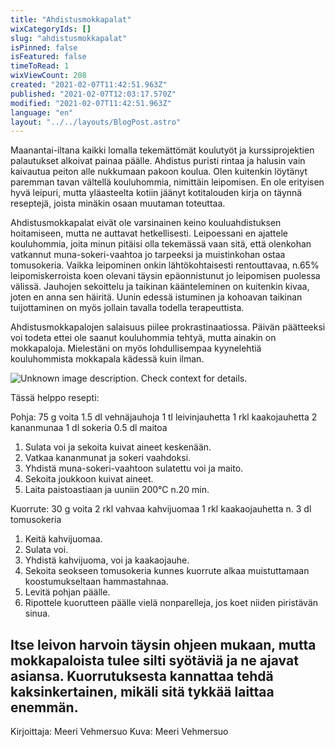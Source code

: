 ```yaml
---
title: "Ahdistusmokkapalat"
wixCategoryIds: []
slug: "ahdistusmokkapalat"
isPinned: false
isFeatured: false
timeToRead: 1
wixViewCount: 208
created: "2021-02-07T11:42:51.963Z"
published: "2021-02-07T12:03:17.570Z"
modified: "2021-02-07T11:42:51.963Z"
language: "en"
layout: "../../layouts/BlogPost.astro"
---
```

Maanantai-iltana kaikki lomalla tekemättömät koulutyöt ja kurssiprojektien palautukset alkoivat painaa päälle. Ahdistus puristi rintaa ja halusin vain kaivautua peiton alle nukkumaan pakoon koulua. Olen kuitenkin löytänyt paremman tavan vältellä kouluhommia, nimittäin leipomisen. En ole erityisen hyvä leipuri, mutta yläasteelta kotiin jäänyt kotitalouden kirja on täynnä reseptejä, joista minäkin osaan muutaman toteuttaa.

Ahdistusmokkapalat eivät ole varsinainen keino kouluahdistuksen hoitamiseen, mutta ne auttavat hetkellisesti. Leipoessani en ajattele kouluhommia, joita minun pitäisi olla tekemässä vaan sitä, että olenkohan vatkannut muna-sokeri-vaahtoa jo tarpeeksi ja muistinkohan ostaa tomusokeria. Vaikka leipominen onkin lähtökohtaisesti rentouttavaa, n.65% leipomiskerroista koen olevani täysin epäonnistunut jo leipomisen puolessa välissä. Jauhojen sekoittelu ja taikinan käänteleminen on kuitenkin kivaa, joten en anna sen häiritä. Uunin edessä istuminen ja kohoavan taikinan tuijottaminen on myös jollain tavalla todella terapeuttista.

Ahdistusmokkapalojen salaisuus piilee prokrastinaatiossa. Päivän päätteeksi voi todeta ettei ole saanut kouluhommia tehtyä, mutta ainakin on mokkapaloja. Mielestäni on myös lohdullisempaa kyynelehtiä kouluhommista mokkapala kädessä kuin ilman. 


![Unknown image description. Check context for details.](https://static.wixstatic.com/media/25731f_eaf0e33cf6c546f8bd16e994ea740345~mv2.jpg)


Tässä helppo resepti:

Pohja:
75 g voita
1.5 dl vehnäjauhoja
1 tl leivinjauhetta
1 rkl kaakojauhetta
2 kananmunaa
1 dl sokeria
0.5 dl maitoa

1. Sulata voi ja sekoita kuivat aineet keskenään.
1. Vatkaa kananmunat ja sokeri vaahdoksi.
1. Yhdistä muna-sokeri-vaahtoon sulatettu voi ja maito.
1. Sekoita joukkoon kuivat aineet. 
1. Laita paistoastiaan ja uuniin 200°C n.20 min.

Kuorrute:
30 g voita
2 rkl vahvaa kahvijuomaa
1 rkl kaakaojauhetta
n. 3 dl tomusokeria

1. Keitä kahvijuomaa.
1. Sulata voi.
1. Yhdistä kahvijuoma, voi ja kaakaojauhe.
1. Sekoita seokseen tomusokeria kunnes kuorrute alkaa muistuttamaan koostumukseltaan hammastahnaa.
1. Levitä pohjan päälle.
1. Ripottele kuorutteen päälle vielä nonparelleja, jos koet niiden piristävän sinua.

Itse leivon harvoin täysin ohjeen mukaan, mutta mokkapaloista tulee silti syötäviä ja ne ajavat asiansa. Kuorrutuksesta kannattaa tehdä kaksinkertainen, mikäli sitä tykkää laittaa enemmän.
&nbsp;
---

Kirjoittaja: Meeri Vehmersuo
Kuva: Meeri Vehmersuo

